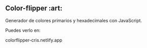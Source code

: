 <h2> Color-flipper :art: </h2>

Generador de colores primarios y hexadecimales con JavaScript. 

Puedes verlo en:

colorflipper-cris.netlify.app
